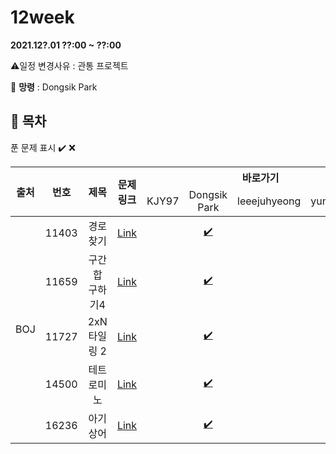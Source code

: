 # 12week

**2021.12?.01 ??:00 ~ ??:00**

:warning:일정 변경사유 : 관통 프로젝트

:ghost: **망령** : Dongsik Park 

## :bookmark_tabs: 목차

푼 문제 표시 ✔️ ❌

<table>
    <thead align="center">
        <tr>
            <th rowspan ="2" >출처</th>
            <th rowspan ="2">번호</th>
            <th rowspan ="2">제목</th>
            <th rowspan ="2">문제링크</th>
            <th colspan ="4">바로가기</th>
        </tr>
         <tr>
            <td>KJY97</td>
            <td>Dongsik Park</td>
            <td>leeejuhyeong</td>
            <td>yunwonjeong</td>
        </tr>
    </thead>
    <tbody  align="center">
    	<tr>
    		<td rowspan="5">BOJ</td>
    		<td>11403</td>
    		<td>경로 찾기</td>
    		<td><a href="https://www.acmicpc.net/problem/11403">Link</a></td>
            <td><a href=" "> </a></td>
            <td><a href="dongsiik/BOJ_11403.java">✔️</a></td>
            <td><a href=" "> </a></td>
            <td><a href=" "> </a></td>
    	</tr>
    	<tr>
    		<td>11659</td>
    		<td>구간 합 구하기4</td>
    		<td><a href="https://www.acmicpc.net/problem/11659">Link</a></td>
    		<td><a href=" "> </a></td>
            <td><a href="dongsiik/BOJ_11659.java">✔️</a></td>
    		<td><a href=" "> </a></td>
    		<td><a href=" "> </a></td>
    	</tr>
      <tr>
    		<td>11727</td>
    		<td>2xN 타일링 2</td>
    		<td><a href="https://www.acmicpc.net/problem/11727">Link</a></td>
    		<td><a href=" "> </a></td>
            <td><a href="dongsiik/BOJ_11727.java">✔️</a></td>
    		<td><a href=" "> </a></td>
    		<td><a href=""> </a></td>
    	</tr>
      <tr>
    		<td>14500</td>
    		<td>테트로미노</td>
    		<td><a href="https://www.acmicpc.net/problem/14500">Link</a></td>
    		<td><a href=" "> </a></td>
            <td><a href="dongsiik/BOJ_14500.java">✔️</a></td>
    		<td><a href=" "> </a></td>
    		<td><a href=" "> </a></td>
    	</tr>
      <tr>
    		<td>16236</td>
    		<td>아기 상어</td>
    		<td><a href="https://www.acmicpc.net/problem/16236">Link</a></td>
    		<td><a href=" ">  </a></td>
            <td><a href="dongsiik/BOJ_16236.java">✔️</a></td>
    		<td><a href=" "> </a></td>
    		<td><a href=" "> </a></td>
    	</tr>
    </tbody>
</table>

